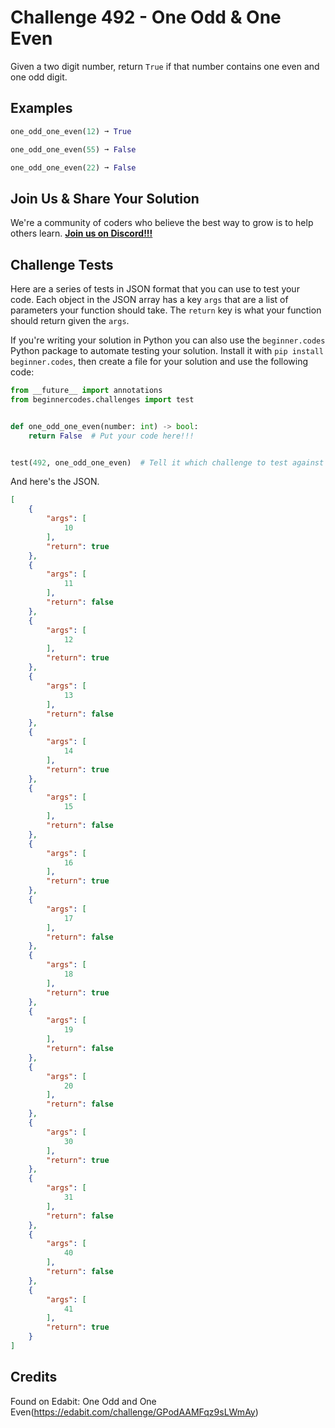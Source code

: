 # Challenge 492 - One Odd & One Even

Given a two digit number, return `True` if that number contains one even and one odd digit.

## Examples
```python
one_odd_one_even(12) ➞ True

one_odd_one_even(55) ➞ False

one_odd_one_even(22) ➞ False
```
## Join Us & Share Your Solution

We're a community of coders who believe the best way to grow is to help others learn. **[Join us on Discord!!!]("https"://discord.gg/sfHykntuGy)**

## Challenge Tests

Here are a series of tests in JSON format that you can use to test your code. Each object in the JSON array has a key `args` that are a list of parameters your function should take. The `return` key is what your function should return given the `args`. 

If you're writing your solution in Python you can also use the `beginner.codes` Python package to automate testing your solution. Install it with `pip install beginner.codes`, then create a file for your solution and use the following code:
```python
from __future__ import annotations
from beginnercodes.challenges import test


def one_odd_one_even(number: int) -> bool:
    return False  # Put your code here!!!


test(492, one_odd_one_even)  # Tell it which challenge to test against
```
And here's the JSON.
```json
[
    {
        "args": [
            10
        ],
        "return": true
    },
    {
        "args": [
            11
        ],
        "return": false
    },
    {
        "args": [
            12
        ],
        "return": true
    },
    {
        "args": [
            13
        ],
        "return": false
    },
    {
        "args": [
            14
        ],
        "return": true
    },
    {
        "args": [
            15
        ],
        "return": false
    },
    {
        "args": [
            16
        ],
        "return": true
    },
    {
        "args": [
            17
        ],
        "return": false
    },
    {
        "args": [
            18
        ],
        "return": true
    },
    {
        "args": [
            19
        ],
        "return": false
    },
    {
        "args": [
            20
        ],
        "return": false
    },
    {
        "args": [
            30
        ],
        "return": true
    },
    {
        "args": [
            31
        ],
        "return": false
    },
    {
        "args": [
            40
        ],
        "return": false
    },
    {
        "args": [
            41
        ],
        "return": true
    }
]
```
## Credits

Found on Edabit: One Odd and One Even(https://edabit.com/challenge/GPodAAMFqz9sLWmAy)
